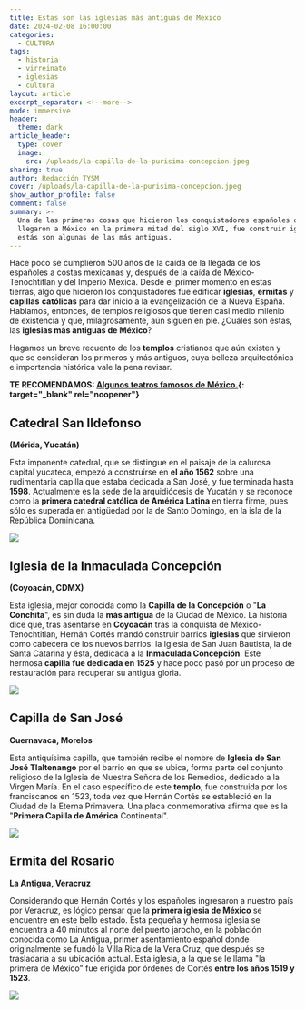 ```yaml
---
title: Estas son las iglesias más antiguas de México
date: 2024-02-08 16:00:00
categories:
  - CULTURA
tags:
  - historia
  - virreinato
  - iglesias
  - cultura
layout: article
excerpt_separator: <!--more-->
mode: immersive
header:
  theme: dark
article_header:
  type: cover
  image:
    src: /uploads/la-capilla-de-la-purisima-concepcion.jpeg
sharing: true
author: Redacción TYSM
cover: /uploads/la-capilla-de-la-purisima-concepcion.jpeg
show_author_profile: false
comment: false
summary: >-
  Una de las primeras cosas que hicieron los conquistadores españoles que
  llegaron a México en la primera mitad del siglo XVI, fue construir iglesias:
  estás son algunas de las más antiguas.
---
```

Hace poco se cumplieron 500 años de la caída de la llegada de los españoles a costas mexicanas y, después de la caída de México-Tenochtitlan y del Imperio Mexica. Desde el primer momento en estas tierras, algo que hicieron los conquistadores fue edificar **iglesias**, **ermitas** y **capillas** **católicas** para dar inicio a la evangelización de la Nueva España. Hablamos, entonces, de templos religiosos que tienen casi medio milenio de existencia y que, milagrosamente, aún siguen en pie. ¿Cuáles son éstas, las **iglesias más antiguas de México**?

Hagamos un breve recuento de los **templos** cristianos que aún existen y que se consideran los primeros y más antiguos, cuya belleza arquitectónica e importancia histórica vale la pena revisar.

**TE RECOMENDAMOS: [Algunos teatros famosos de México.](https://blog.tonoysumariachi.com/cultura/2022/09/06/algunos-teatros-famosos-de-mexico.html){: target="_blank" rel="noopener"}**

## Catedral San Ildefonso

**(Mérida, Yucatán)**

Esta imponente catedral, que se distingue en el paisaje de la calurosa capital yucateca, empezó a construirse en **el año 1562**&nbsp;sobre una rudimentaria capilla que estaba dedicada a San José, y fue terminada hasta **1598**. Actualmente es la sede de la arquidiócesis de Yucatán y se reconoce como la **primera catedral católica de América Latina** en tierra firme, pues sólo es superada en antigüedad por la de Santo Domingo, en la isla de la República Dominicana.

![](https://upload.wikimedia.org/wikipedia/commons/thumb/1/1b/San_Ildefonso_Cathedral_-_MDA_YUC_MEX_2020.jpg/724px-San_Ildefonso_Cathedral_-_MDA_YUC_MEX_2020.jpg)

## Iglesia de la Inmaculada Concepción

**(Coyoacán, CDMX)**

Esta iglesia, mejor conocida como la **Capilla de la Concepción** o "**La Conchita**", es sin duda la **más antigua** de la Ciudad de México. La historia dice que, tras asentarse en **Coyoacán** tras la conquista de México-Tenochtitlan, Hernán Cortés mandó construir barrios **iglesias** que sirvieron como cabecera de los nuevos barrios: la Iglesia de San Juan Bautista, la de Santa Catarina y ésta, dedicada a la **Inmaculada Concepción**. Este hermosa **capilla** **fue dedicada en 1525** y hace poco pasó por un proceso de restauración para recuperar su antigua gloria.

![](https://upload.wikimedia.org/wikipedia/commons/5/5b/La_Conchita_en_Coyoac%C3%A1n.jpg)

## Capilla de San José

**Cuernavaca, Morelos**

Esta antiquísima capilla, que también recibe el nombre de **Iglesia de San José Tlaltenango** por el barrio en que se ubica, forma parte del conjunto religioso de la Iglesia de Nuestra Señora de los Remedios, dedicado a la Virgen María. En el caso específico de este **templo**, fue construida por los franciscanos en 1523, toda vez que Hernán Cortés se estableció en la Ciudad de la Eterna Primavera. Una placa conmemorativa afirma que es la "**Primera Capilla de América** Continental".

![](https://upload.wikimedia.org/wikipedia/commons/thumb/2/2c/Capilla_de_San_Jos%C3%A9_Tlaltenango.jpg/768px-Capilla_de_San_Jos%C3%A9_Tlaltenango.jpg)

## Ermita del Rosario

**La Antigua, Veracruz**

Considerando que Hernán Cortés y los españoles ingresaron a nuestro país por Veracruz, es lógico pensar que la **primera iglesia de México** se encuentre en este bello estado. Esta pequeña y hermosa iglesia se encuentra a 40 minutos al norte del puerto jarocho, en la población conocida como La Antigua, primer asentamiento español donde originalmente se fundó la Villa Rica de la Vera Cruz, que después se trasladaría a su ubicación actual. Esta iglesia, a la que se le llama "la primera de México" fue erigida por órdenes de Cortés **entre los años 1519 y 1523**.

![](https://upload.wikimedia.org/wikipedia/commons/thumb/1/1c/05614_Ermita_del_Rosario.JPG/640px-05614_Ermita_del_Rosario.JPG)